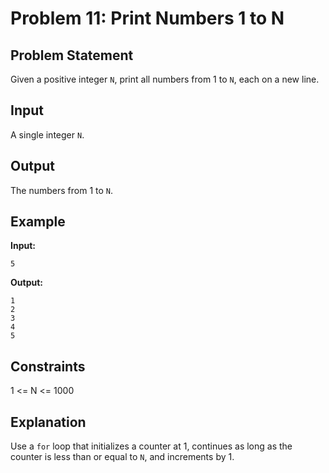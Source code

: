 # Problem 11: Print Numbers 1 to N

## Problem Statement
Given a positive integer `N`, print all numbers from 1 to `N`, each on a new line.

## Input
A single integer `N`.

## Output
The numbers from 1 to `N`.

## Example
**Input:**
```
5
```

**Output:**
```
1
2
3
4
5
```

## Constraints
1 <= N <= 1000

## Explanation
Use a `for` loop that initializes a counter at 1, continues as long as the counter is less than or equal to `N`, and increments by 1.
